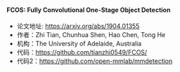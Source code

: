 #### FCOS: Fully Convolutional One-Stage Object Detection
- 论文地址: https://arxiv.org/abs/1904.01355
- 作者：Zhi Tian, Chunhua Shen, Hao Chen, Tong He
- 机构：The University of Adelaide, Australia
- 代码：https://github.com/tianzhi0549/FCOS/
- 代码2：https://github.com/open-mmlab/mmdetection





